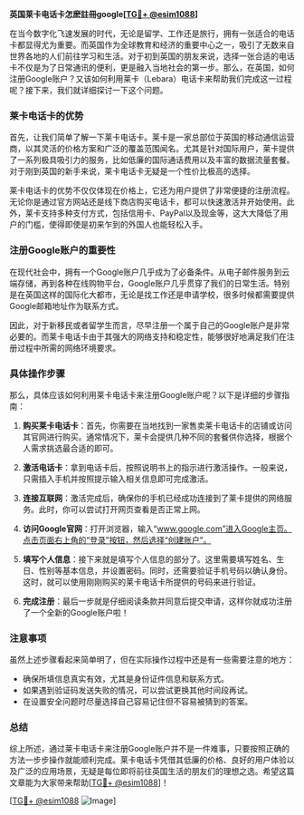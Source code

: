**英国莱卡电话卡怎麽註冊google[[TG💪+ @esim1088](https://t.me/s/esim1088)]**

在当今数字化飞速发展的时代，无论是留学、工作还是旅行，拥有一张适合的电话卡都显得尤为重要。而英国作为全球教育和经济的重要中心之一，吸引了无数来自世界各地的人们前往学习和生活。对于初到英国的朋友来说，选择一张合适的电话卡不仅是为了日常通讯的便利，更是融入当地社会的第一步。那么，在英国，如何注册Google账户？又该如何利用莱卡（Lebara）电话卡来帮助我们完成这一过程呢？接下来，我们就详细探讨一下这个问题。

### 莱卡电话卡的优势

首先，让我们简单了解一下莱卡电话卡。莱卡是一家总部位于英国的移动通信运营商，以其灵活的价格方案和广泛的覆盖范围闻名。尤其是针对国际用户，莱卡提供了一系列极具吸引力的服务，比如低廉的国际通话费用以及丰富的数据流量套餐。对于刚到英国的新手来说，莱卡电话卡无疑是一个性价比极高的选择。

莱卡电话卡的优势不仅仅体现在价格上，它还为用户提供了非常便捷的注册流程。无论你是通过官方网站还是线下商店购买电话卡，都可以快速激活并开始使用。此外，莱卡支持多种支付方式，包括信用卡、PayPal以及现金等，这大大降低了用户的门槛，使得即使是初来乍到的外国人也能轻松入手。

### 注册Google账户的重要性

在现代社会中，拥有一个Google账户几乎成为了必备条件。从电子邮件服务到云端存储，再到各种在线购物平台，Google账户几乎贯穿了我们的日常生活。特别是在英国这样的国际化大都市，无论是找工作还是申请学校，很多时候都需要提供Google邮箱地址作为联系方式。

因此，对于新移民或者留学生而言，尽早注册一个属于自己的Google账户是非常必要的。而莱卡电话卡由于其强大的网络支持和稳定性，能够很好地满足我们在注册过程中所需的网络环境要求。

### 具体操作步骤

那么，具体应该如何利用莱卡电话卡来注册Google账户呢？以下是详细的步骤指南：

1. **购买莱卡电话卡**：首先，你需要在当地找到一家售卖莱卡电话卡的店铺或访问其官网进行购买。通常情况下，莱卡会提供几种不同的套餐供你选择，根据个人需求挑选最合适的即可。
   
2. **激活电话卡**：拿到电话卡后，按照说明书上的指示进行激活操作。一般来说，只需插入手机并按照提示输入相关信息即可完成激活。

3. **连接互联网**：激活完成后，确保你的手机已经成功连接到了莱卡提供的网络服务。此时，你可以尝试打开网页查看是否正常上网。

4. **访问Google官网**：打开浏览器，输入“www.google.com”进入Google主页。点击页面右上角的“登录”按钮，然后选择“创建账户”。

5. **填写个人信息**：接下来就是填写个人信息的部分了。这里需要填写姓名、生日、性别等基本信息，并设置密码。同时，还需要验证手机号码以确认身份。这时，就可以使用刚刚购买的莱卡电话卡所提供的号码来进行验证。

6. **完成注册**：最后一步就是仔细阅读条款并同意后提交申请，这样你就成功注册了一个全新的Google账户啦！

### 注意事项

虽然上述步骤看起来简单明了，但在实际操作过程中还是有一些需要注意的地方：

- 确保所填信息真实有效，尤其是身份证件信息和联系方式。
- 如果遇到验证码发送失败的情况，可以尝试更换其他时间段再试。
- 在设置安全问题时尽量选择自己容易记住但不容易被猜到的答案。

### 总结

综上所述，通过莱卡电话卡来注册Google账户并不是一件难事，只要按照正确的方法一步步操作就能顺利完成。莱卡电话卡凭借其低廉的价格、良好的用户体验以及广泛的应用场景，无疑是每位即将前往英国生活的朋友们的理想之选。希望这篇文章能为大家带来帮助[[TG💪+ @esim1088](https://t.me/s/esim1088)]！

[[TG💪+ @esim1088](https://t.me/s/esim1088) ![Image](https://i.postimg.cc/4NQfJmqS/Snipaste-2025-05-13-00-14-12.png)]